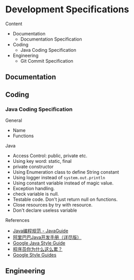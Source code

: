 # Development Specifications

Content

- Documentation
  - Documentation Specification
- Coding
  - Java Coding Specification
- Engineering
  - Git Commit Specification

## Documentation

## Coding

### Java Coding Specification

General

- Name
- Functions

Java

- Access Control: public, private etc.
- Using key word: static, final
- private constructor
- Using Enumeration class to define String constant
- Using logger instead of `system.out.println`
- Using constant variable instead of magic value.
- Exception handling.
- check variable is null.
- Testable code. Don't just return null on functions.
- Close resources by try with resource.
- Don't declare useless variable

References

- [Java编程规范 - JavaGuide](https://github.com/Snailclimb/JavaGuide/blob/master/docs/java/Java%E7%BC%96%E7%A8%8B%E8%A7%84%E8%8C%83.md)
- [阿里巴巴Java开发手册（详尽版）](https://github.com/alibaba/p3c/blob/master/阿里巴巴Java开发手册（华山版）.pdf)
- [Google Java Style Guide](https://google.github.io/styleguide/javaguide.html)
- [程序员你为什么这么累？](https://xwjie.github.io/rule/)
- [Google Style Guides](https://github.com/tg-works/styleguide)

## Engineering